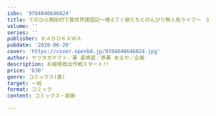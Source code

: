 ```yaml
---
isbn: '9784040646824'
title: てのひら開拓村で異世界建国記～増えてく嫁たちとのんびり無人島ライフ～　3
volume: ''
series: ''
publisher: ＫＡＤＯＫＡＷＡ
pubdate: '2020-06-20'
cover: 'https://cover.openbd.jp/9784040646824.jpg'
author: ヤツタガナクト／著 星崎崑／原著 あるや／企画
description: お姫様救出作戦スタート!!
price: '630'
genre: コミックス(書)
target: 一般
format: コミック
content: コミックス・劇画

---
```

